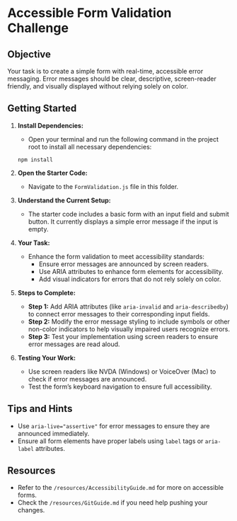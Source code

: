 # Accessible Form Validation Challenge

## Objective

Your task is to create a simple form with real-time, accessible error messaging. Error messages should be clear, descriptive, screen-reader friendly, and visually displayed without relying solely on color.

## Getting Started

1. **Install Dependencies:**
   - Open your terminal and run the following command in the project root to install all necessary dependencies:
   ```
   npm install
   ```

2. **Open the Starter Code:**
   - Navigate to the `FormValidation.js` file in this folder.

3. **Understand the Current Setup:**
   - The starter code includes a basic form with an input field and submit button. It currently displays a simple error message if the input is empty.

4. **Your Task:**
   - Enhance the form validation to meet accessibility standards:
     - Ensure error messages are announced by screen readers.
     - Use ARIA attributes to enhance form elements for accessibility.
     - Add visual indicators for errors that do not rely solely on color.

5. **Steps to Complete:**
   - **Step 1:** Add ARIA attributes (like `aria-invalid` and `aria-describedby`) to connect error messages to their corresponding input fields.
   - **Step 2:** Modify the error message styling to include symbols or other non-color indicators to help visually impaired users recognize errors.
   - **Step 3:** Test your implementation using screen readers to ensure error messages are read aloud.

6. **Testing Your Work:**
   - Use screen readers like NVDA (Windows) or VoiceOver (Mac) to check if error messages are announced.
   - Test the form’s keyboard navigation to ensure full accessibility.

## Tips and Hints

- Use `aria-live="assertive"` for error messages to ensure they are announced immediately.
- Ensure all form elements have proper labels using `label` tags or `aria-label` attributes.

## Resources

- Refer to the `/resources/AccessibilityGuide.md` for more on accessible forms.
- Check the `/resources/GitGuide.md` if you need help pushing your changes.
